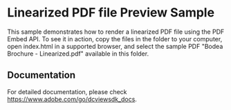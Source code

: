 # Linearized PDF file Preview Sample

This sample demonstrates how to render a linearized PDF file using the PDF Embed API.
To see it in action, copy the files in the folder to your computer, open index.html in a supported browser, and select the sample PDF "Bodea Brochure - Linearized.pdf" available in this folder.

## Documentation

For detailed documentation, please check https://www.adobe.com/go/dcviewsdk_docs.
